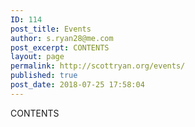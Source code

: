 ```yaml
---
ID: 114
post_title: Events
author: s.ryan28@me.com
post_excerpt: CONTENTS
layout: page
permalink: http://scottryan.org/events/
published: true
post_date: 2018-07-25 17:58:04
---
```

CONTENTS